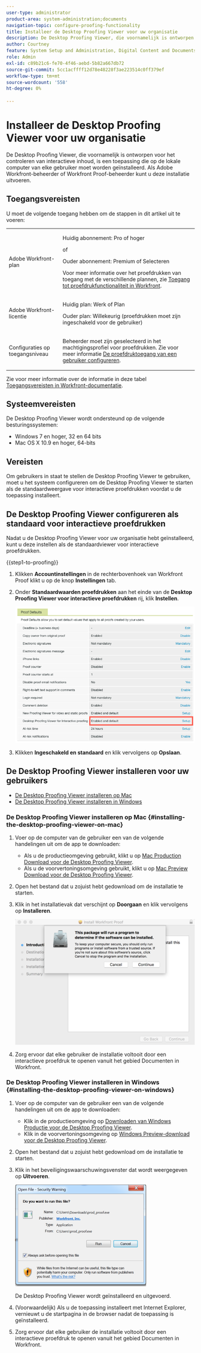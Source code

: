 ```yaml
---
user-type: administrator
product-area: system-administration;documents
navigation-topic: configure-proofing-functionality
title: Installeer de Desktop Proofing Viewer voor uw organisatie
description: De Desktop Proofing Viewer, die voornamelijk is ontworpen voor het controleren van interactieve inhoud, is een toepassing die op de lokale computer van elke gebruiker moet worden geïnstalleerd. Als Adobe Workfront-beheerder of Workfront Proof-beheerder kunt u deze installatie uitvoeren.
author: Courtney
feature: System Setup and Administration, Digital Content and Documents
role: Admin
exl-id: c89b21c6-fe70-4f46-aebd-5b82a667db72
source-git-commit: 5cc1acffff12d78e48228f3ae223514c0ff379ef
workflow-type: tm+mt
source-wordcount: '558'
ht-degree: 0%

---
```


# Installeer de Desktop Proofing Viewer voor uw organisatie

<!--Audited: 05/2024-->

De Desktop Proofing Viewer, die voornamelijk is ontworpen voor het controleren van interactieve inhoud, is een toepassing die op de lokale computer van elke gebruiker moet worden geïnstalleerd. Als Adobe Workfront-beheerder of Workfront Proof-beheerder kunt u deze installatie uitvoeren.

## Toegangsvereisten

U moet de volgende toegang hebben om de stappen in dit artikel uit te voeren:

<table style="table-layout:auto">
 <col> 
 <col> 
 <tbody> 
  <tr> 
   <td role="rowheader">Adobe Workfront-plan</td> 
   <td> <p>Huidig abonnement: Pro of hoger</p> <p>of</p> <p>Ouder abonnement: Premium of Selecteren</p> <p>Voor meer informatie over het proefdrukken van toegang met de verschillende plannen, zie <a href="../../../administration-and-setup/manage-workfront/configure-proofing/access-to-proofing-functionality.md" class="MCXref xref">Toegang tot proefdrukfunctionaliteit in Workfront</a>.</p> </td> 
  </tr> 
  <tr> 
   <td role="rowheader">Adobe Workfront-licentie</td> 
   <td> <p>Huidig plan: Werk of Plan</p> <p>Ouder plan: Willekeurig (proefdrukken moet zijn ingeschakeld voor de gebruiker)</p> </td> 
  </tr> 
  <tr> 
   <td role="rowheader">Configuraties op toegangsniveau</td> 
   <td> <p>Beheerder moet zijn geselecteerd in het machtigingsprofiel voor proefdrukken. Zie voor meer informatie <a href="../../../administration-and-setup/manage-workfront/configure-proofing/configure-a-users-proofing-access.md" class="MCXref xref">De proefdruktoegang van een gebruiker configureren</a>.</p> </td> 
  </tr> 
 </tbody> 
</table>

Zie voor meer informatie over de informatie in deze tabel [Toegangsvereisten in Workfront-documentatie](/help/quicksilver/administration-and-setup/add-users/access-levels-and-object-permissions/access-level-requirements-in-documentation.md).

## Systeemvereisten

De Desktop Proofing Viewer wordt ondersteund op de volgende besturingssystemen:

* Windows 7 en hoger, 32 en 64 bits
* Mac OS X 10.9 en hoger, 64-bits

## Vereisten

Om gebruikers in staat te stellen de Desktop Proofing Viewer te gebruiken, moet u het systeem configureren om de Desktop Proofing Viewer te starten als de standaardweergave voor interactieve proefdrukken voordat u de toepassing installeert.

## De Desktop Proofing Viewer configureren als standaard voor interactieve proefdrukken

Nadat u de Desktop Proofing Viewer voor uw organisatie hebt geïnstalleerd, kunt u deze instellen als de standaardviewer voor interactieve proefdrukken.

{{step1-to-proofing}}

1. Klikken **Accountinstellingen** in de rechterbovenhoek van Workfront Proof klikt u op de knop **Instellingen** tab.

1. Onder **Standaardwaarden proefdrukken** aan het einde van de **Desktop Proofing Viewer voor interactieve proefdrukken** rij, klik **Instellen**.

   ![Standaardwaarden proefdrukken](assets/proof-defaults.png)

1. Klikken **Ingeschakeld en standaard** en klik vervolgens op **Opslaan**.

## De Desktop Proofing Viewer installeren voor uw gebruikers

* [De Desktop Proofing Viewer installeren op Mac](#installing-the-desktop-proofing-viewer-on-mac)
* [De Desktop Proofing Viewer installeren in Windows](#installing-the-desktop-proofing-viewer-on-windows)

### De Desktop Proofing Viewer installeren op Mac {#installing-the-desktop-proofing-viewer-on-mac}

1. Voer op de computer van de gebruiker een van de volgende handelingen uit om de app te downloaden:

   * Als u de productieomgeving gebruikt, klikt u op [Mac Production Download voor de Desktop Proofing Viewer](https://assets.proofhq.com/nativeviewer/desktop_viewer/Workfront+Proof-2.1.19.pkg).
   * Als u de voorvertoningsomgeving gebruikt, klikt u op [Mac Preview Download voor de Desktop Proofing Viewer](https://assets.preview.proofhq.com/nativeviewer/desktop_viewer/Workfront+Proof+Preview-2.1.19.pkg).

1. Open het bestand dat u zojuist hebt gedownload om de installatie te starten.
1. Klik in het installatievak dat verschijnt op **Doorgaan** en klik vervolgens op **Installeren**.

   ![Installatievak](assets/install-wf-proof-box.png)

1. Zorg ervoor dat elke gebruiker de installatie voltooit door een interactieve proefdruk te openen vanuit het gebied Documenten in Workfront.

### De Desktop Proofing Viewer installeren in Windows {#installing-the-desktop-proofing-viewer-on-windows}

1. Voer op de computer van de gebruiker een van de volgende handelingen uit om de app te downloaden:

   * Klik in de productieomgeving op [Downloaden van Windows Productie voor de Desktop Proofing Viewer](https://assets.proofhq.com/nativeviewer/desktop_viewer/Workfront+Proof+Setup+2.1.19.exe).
   * Klik in de voorvertoningsomgeving op [Windows Preview-download voor de Desktop Proofing Viewer](https://assets.preview.proofhq.com/nativeviewer/desktop_viewer/Workfront+Proof+Preview+Setup+2.1.19.exe).

1. Open het bestand dat u zojuist hebt gedownload om de installatie te starten.
1. Klik in het beveiligingswaarschuwingsvenster dat wordt weergegeven op **Uitvoeren**.

   ![Screen_Shot_2018-05-02_at_10.56.55_AM.png](assets/screen-shot-2018-05-02-at-10.56.55-am-350x271.png)

   De Desktop Proofing Viewer wordt geïnstalleerd en uitgevoerd.

1. (Voorwaardelijk) Als u de toepassing installeert met Internet Explorer, vernieuwt u de startpagina in de browser nadat de toepassing is geïnstalleerd.
1. Zorg ervoor dat elke gebruiker de installatie voltooit door een interactieve proefdruk te openen vanuit het gebied Documenten in Workfront.
